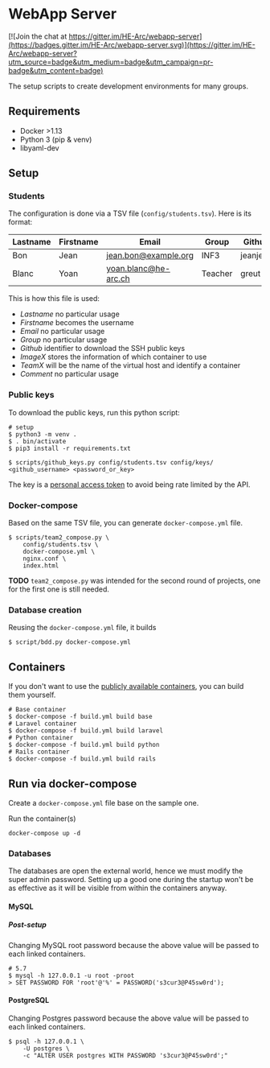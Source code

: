 # WebApp Server

[![Join the chat at https://gitter.im/HE-Arc/webapp-server](https://badges.gitter.im/HE-Arc/webapp-server.svg)](https://gitter.im/HE-Arc/webapp-server?utm_source=badge&utm_medium=badge&utm_campaign=pr-badge&utm_content=badge)

The setup scripts to create development environments for many groups.

## Requirements

- Docker >1.13
- Python 3 (pip & venv)
- libyaml-dev

## Setup

### Students

The configuration is done via a TSV file (`config/students.tsv`). Here is its format:

Lastname | Firstname | Email                | Group   | Github   | Image1  | Team1  | Image2 | Team2 | Comment
-------- | --------- | -------------------- | ------- | -------- | ------- | ------ | ------ | ----- | -------
Bon      | Jean      | jean.bon@example.org | INF3    | jeanjean | Laravel | ninjas | Rails  | funky | -
Blanc    | Yoan      | yoan.blanc@he-arc.ch | Teacher | greut    | Laravel | admin  | Python | admin | -

This is how this file is used:

- _Lastname_ no particular usage
- _Firstname_ becomes the username
- _Email_ no particular usage
- _Group_ no particular usage
- _Github_ identifier to download the SSH public keys
- _ImageX_ stores the information of which container to use
- _TeamX_ will be the name of the virtual host and identify a container
- _Comment_ no particular usage

### Public keys

To download the public keys, run this python script:

```shell
# setup
$ python3 -m venv .
$ . bin/activate
$ pip3 install -r requirements.txt

$ scripts/github_keys.py config/students.tsv config/keys/ <github_username> <password_or_key>
```

The key is a [personal access token](https://github.com/settings/tokens) to avoid being rate limited by the API.

### Docker-compose

Based on the same TSV file, you can generate `docker-compose.yml` file.

```shell
$ scripts/team2_compose.py \
    config/students.tsv \
    docker-compose.yml \
    nginx.conf \
    index.html
```

**TODO** `team2_compose.py` was intended for the second round of projects, one for the first one is still needed.

### Database creation

Reusing the `docker-compose.yml` file, it builds

```shell
$ script/bdd.py docker-compose.yml
```

## Containers

If you don't want to use the [publicly available containers](https://hub.docker.com/r/greut/webapp-server/), you can build them yourself.

```
# Base container
$ docker-compose -f build.yml build base
# Laravel container
$ docker-compose -f build.yml build laravel
# Python container
$ docker-compose -f build.yml build python
# Rails container
$ docker-compose -f build.yml build rails
```

## Run via docker-compose

Create a `docker-compose.yml` file base on the sample one.

Run the container(s)

```shell
docker-compose up -d
```

### Databases

The databases are open the external world, hence we must modify the super admin password. Setting up a good one during the startup won't be as effective as it will be visible from within the containers anyway.

#### MySQL

##### Post-setup

Changing MySQL root password because the above value will be passed to each linked containers.

```shell
# 5.7
$ mysql -h 127.0.0.1 -u root -proot
> SET PASSWORD FOR 'root'@'%' = PASSWORD('s3cur3@P45sw0rd');
```

#### PostgreSQL

Changing Postgres password because the above value will be passed to each linked containers.

```shell
$ psql -h 127.0.0.1 \
    -U postgres \
    -c "ALTER USER postgres WITH PASSWORD 's3cur3@P45sw0rd';"
```
